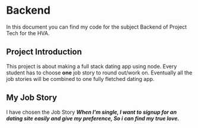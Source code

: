 # Backend
In this document you can find my code for the subject Backend of Project Tech for the HVA. 

## Project Introduction
This project is about making a full stack dating app using node. Every student has to choose **one** job story to round out/work on. Eventually all the job stories will be combined to one fully fletched dating app.

## My Job Story
I have chosen the Job Story **_When I'm single, I want to signup for an dating site easily and give my preference, So i can find my true love._**
